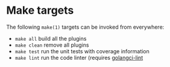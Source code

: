 # Make targets

The following `make(1)` targets can be invoked from everywhere:

* `make all` build all the plugins
* `make clean` remove all plugins
* `make test` run the unit tests with coverage information
* `make lint` run the code linter (requires [golangci-lint](https://golangci-lint.run/usage/install/)
